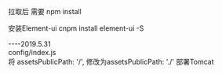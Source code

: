 拉取后 需要 npm install

安装Element-ui
cnpm install element-ui -S

----2019.5.31  
config/index.js  
将 assetsPublicPath: '/',
修改为assetsPublicPath: './'
部署Tomcat

